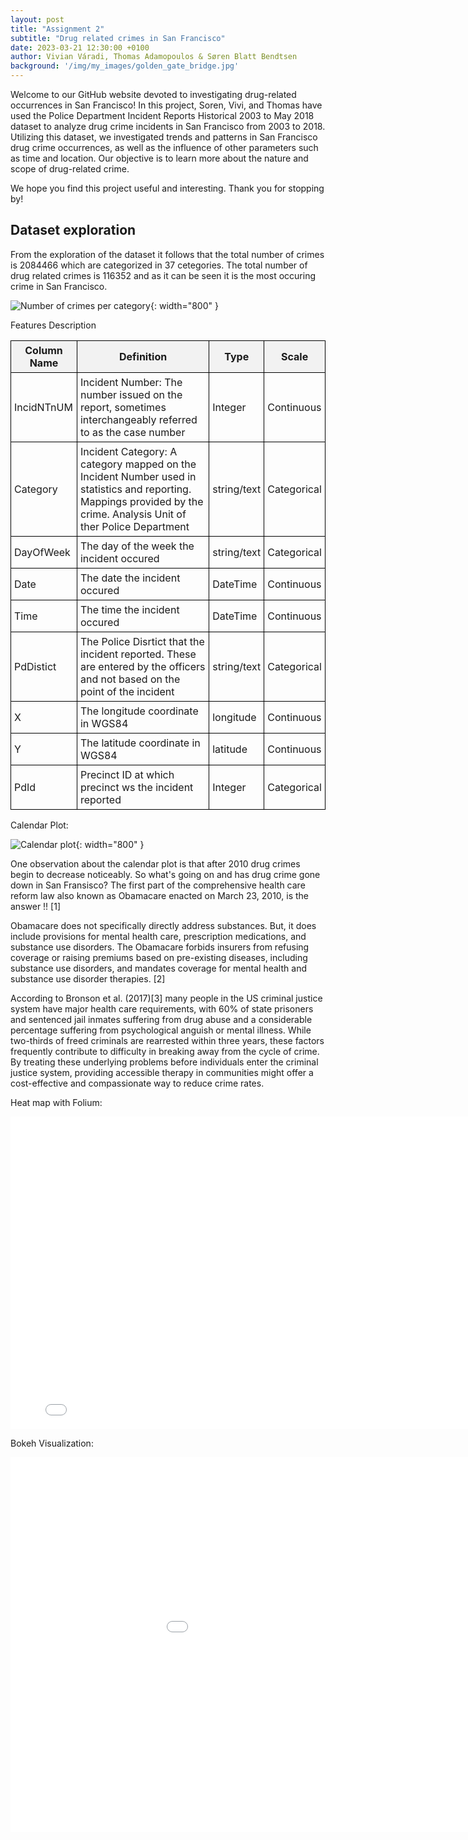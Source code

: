 ```yaml
---
layout: post
title: "Assignment 2"
subtitle: "Drug related crimes in San Francisco"
date: 2023-03-21 12:30:00 +0100
author: Vivian Váradi, Thomas Adamopoulos & Søren Blatt Bendtsen
background: '/img/my_images/golden_gate_bridge.jpg'
---
```


Welcome to our GitHub website devoted to investigating drug-related occurrences in San Francisco!
In this project, Soren, Vivi, and Thomas have used the Police Department Incident Reports Historical 2003 to May 2018 dataset to analyze drug crime incidents in San Francisco from 2003 to 2018.
Utilizing this dataset, we investigated trends and patterns in San Francisco drug crime occurrences, as well as the influence of other parameters such as time and location. Our objective is to learn more about the nature and scope of drug-related crime.

We hope you find this project useful and interesting. Thank you for stopping by!

## Dataset exploration 
From the exploration of the dataset it follows that the total number of crimes is 2084466 which are categorized in 37 cetegories. The total number of drug related crimes is 116352 and as it can be seen it is the most occuring crime in San Francisco. 

![Number of crimes per category](/img/number_crimes_per_category.png){: width="800" }

Features Description 

| Column Name | Definition | Type | Scale |
|----------|----------|----------|----------|
| IncidNTnUM | Incident Number: The number issued on the report, sometimes interchangeably referred to as the case number  | Integer  | Continuous |
| Category | Incident Category: A category mapped on the Incident Number used in statistics and reporting. Mappings provided by the crime. Analysis Unit of ther Police Department  | string/text | Categorical|
| DayOfWeek | The day of the week the incident occured | string/text | Categorical|
| Date | The date the incident occured | DateTime | Continuous|
| Time | The time the incident occured | DateTime | Continuous|
| PdDistict | The Police Disrtict that the incident reported. These are entered by the officers and not based on the point of the incident | string/text | Categorical|
| X | The longitude coordinate in WGS84 | longitude | Continuous|
| Y | The latitude coordinate in WGS84 | latitude | Continuous|
| PdId | Precinct ID at which precinct ws the incident reported | Integer  | Categorical |

<style>
table {
    border-collapse: collapse;
}
table td, table th {
    border: 1px solid black;
    padding: 5px;
}
table th {
    background-color: #f2f2f2;
}
</style>





Calendar Plot:

![Calendar plot](/img/calendar%20plot%20updated.png){: width="800" }

One observation about the calendar plot is that after 2010 drug crimes begin to decrease noticeably. So what's going on and has drug crime gone down in San Fransisco? 
The first part of the comprehensive health care reform law also known as Obamacare enacted on March 23, 2010, is the answer !! [1]

Obamacare does not specifically directly address substances. But, it does include provisions for mental health care, prescription medications, and substance use disorders.
The Obamacare forbids insurers from refusing coverage or raising premiums based on pre-existing diseases, including substance use disorders, and mandates coverage for mental health and substance use disorder therapies. [2]


According to Bronson et al. (2017)[3] many people in the US criminal justice system have major health care requirements, with 60% of state prisoners and sentenced jail inmates suffering from drug abuse and a considerable percentage suffering from psychological anguish or mental illness. While two-thirds of freed criminals are rearrested within three years, these factors frequently contribute to difficulty in breaking away from the cycle of crime. By treating these underlying problems before individuals enter the criminal justice system, providing accessible therapy in communities might offer a cost-effective and compassionate way to reduce crime rates.


Heat map with Folium:

<embed 
       type="text/html" 
       src="/viz/drugMap.html"
       width="800"
       height="500"
       >



Bokeh Visualization:

<embed 
       type="text/html" 
       src="/viz/bokeh_assignment2.html"
       width="1100"
       height="600"
       >
